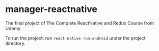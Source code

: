 # manager-reactnative
The final project of The Complete ReactNative and Redux Course from Udemy

To run the project:
run `react-native run-android` under the project directory.
